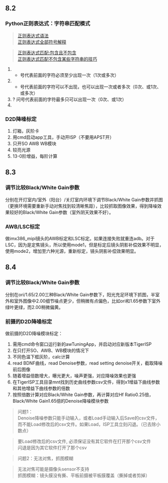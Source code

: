 ## 8.2
### Python正则表达式：字符串匹配模式

>[正则表达式语法](https://www.runoob.com/regexp/regexp-syntax.html)  
>[正则表达式全部符号解释](https://www.cnblogs.com/yirlin/archive/2006/04/12/373222.html)  

>[正则表达式匹配:包含且不包含](https://blog.csdn.net/thewindkee/article/details/52785763)  
>[正则表达式匹配不包含某些字符串的技巧](https://www.jb51.net/article/52491.htm)  

1. + 号代表前面的字符必须至少出现一次（1次或多次）  
2. * 号代表前面的字符可以不出现，也可以出现一次或者多次（0次、或1次、或多次）  
3. ? 问号代表前面的字符最多只可以出现一次（0次、或1次）  
4. 

### D2D降噪标定

1. 灯箱，灰阶卡  
2. 用cmd启动app工具，手动开ISP（不要用APST开）  
3. 只开SO AWB WB模块  
4. 较亮光源  
5. 13-0阶增益，每阶计算  


## 8.3
### 调节比较Black/White Gain参数
分别在开灯室内/室外（阳台）/关灯室内环境下调节Black/White Gain参数并抓图（更换环境需要重新手动对焦找到较清晰焦距），比较抓取图像效果，得到降噪效果较好的Black/White Gain参数（室外阴天效果不好）。  
### AWB/LSC标定
做imx386_mipi镜头的AWB标定和LSC标定。如果连接失败就重连adb。对于LSC，因为是定焦镜头，所以使用mode1，但是标定后镜头阴影补偿效果不明显，使用mode2，增加至六种光源，重新标定，镜头阴影补偿效果明显。  


## 8.4
### 调节比较Black/White Gain参数
分别在ori/1.65/2.00三种Black/White Gain参数下，阳光充足环境下抓图，半室外和室外图像中2.00细节噪点更少，但稍微有点偏色，比如ori和1.65参数下室外绿叶更绿，而2.00稍微偏黄。  

### 前摄的D2D降噪标定
做前摄的D2D降噪模块标定：  
1. 需用cmd命令窗口运行新的awTuningApp，并启动对应新版本TigerISP  
2. 在只打开SO、AWB、WB模块的情况下  
3. 不同色温下框灰阶，calc计算  
4. read BDNF曲线，read Denoise参数，read setting denoise开关，截取降噪前后图像  
5. 随着增益倍数增大，曝光更大，噪声更强，对应降噪效果也更强  
6. 在TigerISP工具目录mnt找到历史曲线参数csv文件，得到x1增益下曲线参数和其他增益下曲线参数的倍数  
7. 按照倍数计算对应Black/White Gain参数，再计算对应Hf Ratio0.25倍，Black/White Gain1.65倍的Denoise降噪模块参数  

>问题1：  
>Denoise降噪参数只能手动输入，或者Load手动输入后Save的csv文件，而不能Load修改后的csv文件。如果Load，ISP工具立刻闪退。（已去除小数点）  

>要Load修改后的csv文件, 必须保证没有其它软件在打开那个csv文件  
>闪退是因为其它软件打开了那个csv  

>问题2：无法对焦，抓图模糊

>无法对焦可能是摄像头sensor不支持  
>抓图模糊：镜头膜没有撕、平板前摄被平板膜覆盖（撕掉或者剪掉）

